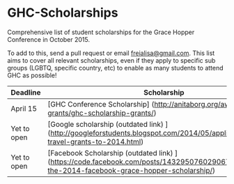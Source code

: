 # GHC-Scholarships

Comprehensive list of student scholarships for the Grace Hopper Conference in October 2015. 

To add to this, send a pull request or email freialisa@gmail.com. This list aims to cover all relevant scholarships, even if they  apply to specific sub groups (LGBTQ, specific country, etc) to enable as many students to attend GHC as possible!

| Deadline | Scholarship |
|----------|-------------|
| April 15 | [GHC Conference Scholarship] (http://anitaborg.org/awards-grants/ghc-scholarship-grants/)  |
| Yet to open         | [Google scholarship (outdated link) ] (http://googleforstudents.blogspot.com/2014/05/applications-for-travel-grants-to-2014.html) |
| Yet to open         | [Facebook Scholarship (outdated link) ] (https://code.facebook.com/posts/1432950760290676/announcing-the-2014-facebook-grace-hopper-scholarship/)|
